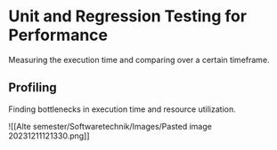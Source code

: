 # Unit and Regression Testing for Performance

Measuring the execution time and comparing over a certain timeframe.

## Profiling
Finding bottlenecks in execution time and resource utilization.



![[Alte semester/Softwaretechnik/Images/Pasted image 20231211121330.png]]
